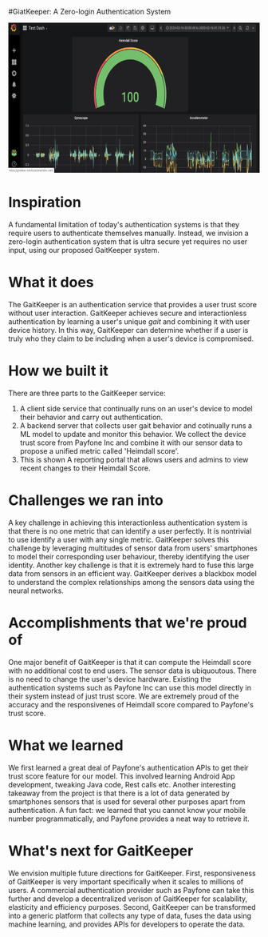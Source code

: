 #GiatKeeper: A Zero-login Authentication System
<p align="center">
  <img src="assets/dash.png" width="800" height="300" />
</p>

# Inspiration
A fundamental limitation of today's authentication systems is that they require users to authenticate themselves manually. 
Instead, we invision a zero-login authentication system that is ultra secure yet requires no user input, using our proposed GaitKeeper system. 

# What it does
The GaitKeeper is an authentication service that provides a user trust score without user interaction.
GaitKeeper achieves secure and interactionless authentication by learning a user's unique _gait_ and combining it with user device history.
In this way, GaitKeeper can determine whether if a user is truly who they claim to be including when a user's device is compromised.

# How we built it
There are three parts to the GaitKeeper service:
1. A client side service that continually runs on an user's device to model their behavior and carry out authentication.
2. A backend server that collects user gait behavior and cotinually runs a ML model to update and monitor this behavior. We collect the device trust score from Payfone Inc and combine it with our sensor data to propose a unified metric called 'Heimdall score'.
3. This is shown A reporting portal that allows users and admins to view recent changes to their Heimdall Score.

# Challenges we ran into
A key challenge in achieving this interactionless authentication system is that there is no one metric that can identify a user perfectly. It is nontrivial to use identify a user with any single metric. 
GaitKeeper solves this challenge by leveraging multitudes of sensor data from users' smartphones to model their corresponding user behaviour, thereby identifying the user identity. Another key challenge is that it is extremely hard to fuse this large data from sensors in an efficient way. GaitKeeper derives a blackbox model to understand the complex relationships among the sensors data using the neural networks.

# Accomplishments that we're proud of
One major benefit of GaitKeeper is that it can compute the Heimdall score with no additional cost to end users. The sensor data is ubiquoutous. There is no need to change the user's device hardware. Existing the authentication systems such as Payfone Inc can use this model directly in their system instead of just trust score. We are extremely proud of the accuracy and the responsivenes of Heimdall score compared to Payfone's trust score. 

# What we learned
We first learned a great deal of Payfone's authentication APIs to get their trust score feature for our model. This involved learning Android App development, tweaking Java code, Rest calls etc. Another interesting takeaway from the project is that there is a lot of data generated by smartphones sensors that is used for several other purposes apart from authentication. A fun fact: we learned that you cannot know your mobile number programmatically, and Payfone provides a neat way to retrieve it. 

# What's next for GaitKeeper
We envision multiple future directions for GaitKeeper. First, responsiveness of GaitKeeper is very important specifically when it scales to millions of users. A commercial authentication provider such as Payfone can take this further and develop a decentralized verison of GaitKeeper for scalability, elasticity and efficiency purposes. Second, GaitKeeper can be transformed into a generic platform that collects any type of data, fuses the data using machine learning, and provides APIs for developers to operate the data. 
